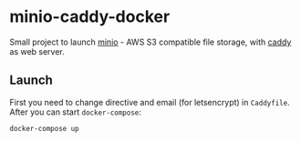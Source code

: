 minio-caddy-docker
==================

Small project to launch [minio](https://github.com/minio/minio) - AWS S3 compatible file storage, with [caddy](https://github.com/mholt/caddy) as web server.

Launch
------
First you need to change directive and email (for letsencrypt) in `Caddyfile`. After you can start `docker-compose`:

```bash
docker-compose up
```
